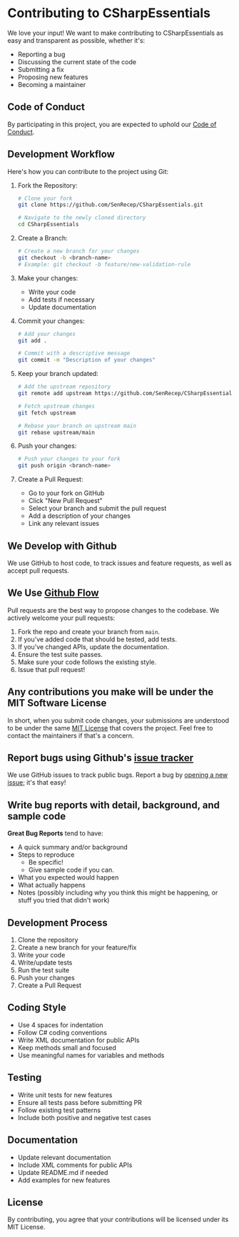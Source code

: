 # Contributing to CSharpEssentials

We love your input! We want to make contributing to CSharpEssentials as easy and transparent as possible, whether it's:

- Reporting a bug
- Discussing the current state of the code
- Submitting a fix
- Proposing new features
- Becoming a maintainer

## Code of Conduct

By participating in this project, you are expected to uphold our [Code of Conduct](CODE_OF_CONDUCT.md).

## Development Workflow

Here's how you can contribute to the project using Git:

1. Fork the Repository:

   ```bash
   # Clone your fork
   git clone https://github.com/SenRecep/CSharpEssentials.git

   # Navigate to the newly cloned directory
   cd CSharpEssentials
   ```

2. Create a Branch:

   ```bash
   # Create a new branch for your changes
   git checkout -b <branch-name>
   # Example: git checkout -b feature/new-validation-rule
   ```

3. Make your changes:

   - Write your code
   - Add tests if necessary
   - Update documentation

4. Commit your changes:

   ```bash
   # Add your changes
   git add .

   # Commit with a descriptive message
   git commit -m "Description of your changes"
   ```

5. Keep your branch updated:

   ```bash
   # Add the upstream repository
   git remote add upstream https://github.com/SenRecep/CSharpEssentials.git

   # Fetch upstream changes
   git fetch upstream

   # Rebase your branch on upstream main
   git rebase upstream/main
   ```

6. Push your changes:

   ```bash
   # Push your changes to your fork
   git push origin <branch-name>
   ```

7. Create a Pull Request:
   - Go to your fork on GitHub
   - Click "New Pull Request"
   - Select your branch and submit the pull request
   - Add a description of your changes
   - Link any relevant issues

## We Develop with Github

We use GitHub to host code, to track issues and feature requests, as well as accept pull requests.

## We Use [Github Flow](https://guides.github.com/introduction/flow/index.html)

Pull requests are the best way to propose changes to the codebase. We actively welcome your pull requests:

1. Fork the repo and create your branch from `main`.
2. If you've added code that should be tested, add tests.
3. If you've changed APIs, update the documentation.
4. Ensure the test suite passes.
5. Make sure your code follows the existing style.
6. Issue that pull request!

## Any contributions you make will be under the MIT Software License

In short, when you submit code changes, your submissions are understood to be under the same [MIT License](http://choosealicense.com/licenses/mit/) that covers the project. Feel free to contact the maintainers if that's a concern.

## Report bugs using Github's [issue tracker](https://github.com/SenRecep/CSharpEssentials/issues)

We use GitHub issues to track public bugs. Report a bug by [opening a new issue](https://github.com/SenRecep/CSharpEssentials/issues/new); it's that easy!

## Write bug reports with detail, background, and sample code

**Great Bug Reports** tend to have:

- A quick summary and/or background
- Steps to reproduce
  - Be specific!
  - Give sample code if you can.
- What you expected would happen
- What actually happens
- Notes (possibly including why you think this might be happening, or stuff you tried that didn't work)

## Development Process

1. Clone the repository
2. Create a new branch for your feature/fix
3. Write your code
4. Write/update tests
5. Run the test suite
6. Push your changes
7. Create a Pull Request

## Coding Style

- Use 4 spaces for indentation
- Follow C# coding conventions
- Write XML documentation for public APIs
- Keep methods small and focused
- Use meaningful names for variables and methods

## Testing

- Write unit tests for new features
- Ensure all tests pass before submitting PR
- Follow existing test patterns
- Include both positive and negative test cases

## Documentation

- Update relevant documentation
- Include XML comments for public APIs
- Update README.md if needed
- Add examples for new features

## License

By contributing, you agree that your contributions will be licensed under its MIT License.

